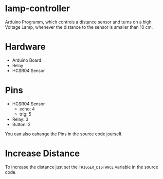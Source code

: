 # lamp-controller
Arduino Programm, which controls a distance sensor and turns on a high Voltage Lamp, whenever the distance to the sensor is smaller than 10 cm. 

# Hardware
- Arduino Board
- Relay
- HCSR04 Sensor

# Pins
- HCSR04 Sensor
  - echo: 4
  - trig: 5
- Relay: 3
- Button: 2

You can also cahange the Pins in the source code jourself.

# Increase Distance
To increase the distance just set the `TRIGGER_DISTANCE` variable in the source code.
